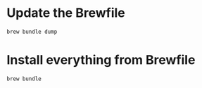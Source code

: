 # Update the Brewfile

```bash
brew bundle dump
```

# Install everything from Brewfile

```bash
brew bundle
```
